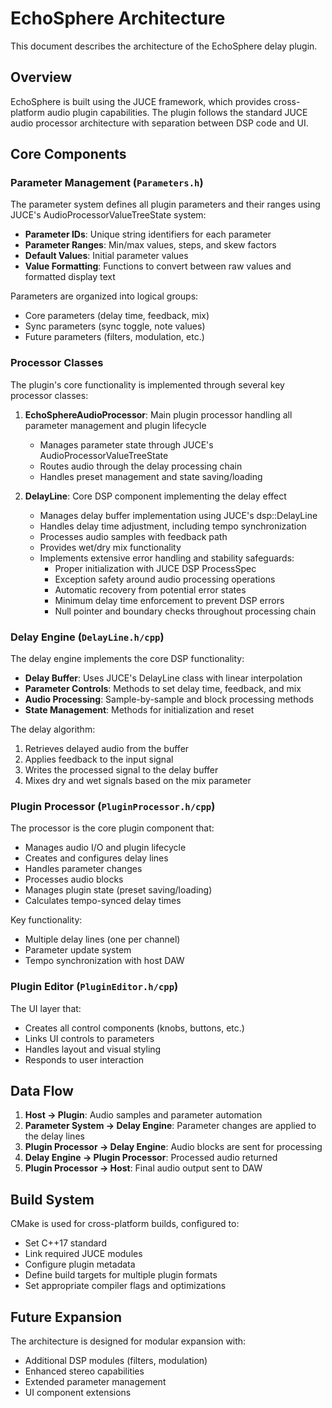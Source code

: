 # EchoSphere Architecture

This document describes the architecture of the EchoSphere delay plugin.

## Overview

EchoSphere is built using the JUCE framework, which provides cross-platform audio plugin capabilities. The plugin follows the standard JUCE audio processor architecture with separation between DSP code and UI.

## Core Components

### Parameter Management (`Parameters.h`)

The parameter system defines all plugin parameters and their ranges using JUCE's AudioProcessorValueTreeState system:

- **Parameter IDs**: Unique string identifiers for each parameter
- **Parameter Ranges**: Min/max values, steps, and skew factors
- **Default Values**: Initial parameter values
- **Value Formatting**: Functions to convert between raw values and formatted display text

Parameters are organized into logical groups:
- Core parameters (delay time, feedback, mix)
- Sync parameters (sync toggle, note values)
- Future parameters (filters, modulation, etc.)

### Processor Classes

The plugin's core functionality is implemented through several key processor classes:

1. **EchoSphereAudioProcessor**: Main plugin processor handling all parameter management and plugin lifecycle
   - Manages parameter state through JUCE's AudioProcessorValueTreeState
   - Routes audio through the delay processing chain
   - Handles preset management and state saving/loading

2. **DelayLine**: Core DSP component implementing the delay effect
   - Manages delay buffer implementation using JUCE's dsp::DelayLine
   - Handles delay time adjustment, including tempo synchronization 
   - Processes audio samples with feedback path
   - Provides wet/dry mix functionality
   - Implements extensive error handling and stability safeguards:
     - Proper initialization with JUCE DSP ProcessSpec
     - Exception safety around audio processing operations
     - Automatic recovery from potential error states
     - Minimum delay time enforcement to prevent DSP errors
     - Null pointer and boundary checks throughout processing chain

### Delay Engine (`DelayLine.h/cpp`)

The delay engine implements the core DSP functionality:

- **Delay Buffer**: Uses JUCE's DelayLine class with linear interpolation
- **Parameter Controls**: Methods to set delay time, feedback, and mix
- **Audio Processing**: Sample-by-sample and block processing methods
- **State Management**: Methods for initialization and reset

The delay algorithm:
1. Retrieves delayed audio from the buffer
2. Applies feedback to the input signal
3. Writes the processed signal to the delay buffer
4. Mixes dry and wet signals based on the mix parameter

### Plugin Processor (`PluginProcessor.h/cpp`)

The processor is the core plugin component that:
- Manages audio I/O and plugin lifecycle
- Creates and configures delay lines
- Handles parameter changes
- Processes audio blocks
- Manages plugin state (preset saving/loading)
- Calculates tempo-synced delay times

Key functionality:
- Multiple delay lines (one per channel)
- Parameter update system
- Tempo synchronization with host DAW

### Plugin Editor (`PluginEditor.h/cpp`)

The UI layer that:
- Creates all control components (knobs, buttons, etc.)
- Links UI controls to parameters
- Handles layout and visual styling
- Responds to user interaction

## Data Flow

1. **Host → Plugin**: Audio samples and parameter automation
2. **Parameter System → Delay Engine**: Parameter changes are applied to the delay lines
3. **Plugin Processor → Delay Engine**: Audio blocks are sent for processing
4. **Delay Engine → Plugin Processor**: Processed audio returned
5. **Plugin Processor → Host**: Final audio output sent to DAW

## Build System

CMake is used for cross-platform builds, configured to:
- Set C++17 standard
- Link required JUCE modules
- Configure plugin metadata
- Define build targets for multiple plugin formats
- Set appropriate compiler flags and optimizations

## Future Expansion

The architecture is designed for modular expansion with:
- Additional DSP modules (filters, modulation)
- Enhanced stereo capabilities
- Extended parameter management
- UI component extensions 